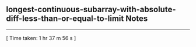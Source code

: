 <h2>longest-continuous-subarray-with-absolute-diff-less-than-or-equal-to-limit Notes</h2><hr>[ Time taken: 1 hr 37 m 56 s ]